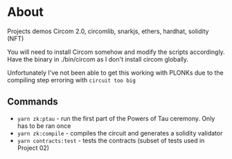 # About

Projects demos Circom 2.0, circomlib, snarkjs, ethers, hardhat, solidity (NFT)

You will need to install Circom somehow and modify the scripts accordingly. Have the binary in ./bin/circom as I don't install circom globally.

Unfortunately I've not been able to get this working with PLONKs due to the compiling step erroring with `circuit too big`

## Commands

- `yarn zk:ptau` - run the first part of the Powers of Tau ceremony. Only has to be ran once
- `yarn zk:compile` - compiles the circuit and generates a solidity validator
- `yarn contracts:test` - tests the contracts (subset of tests used in Project 02)
